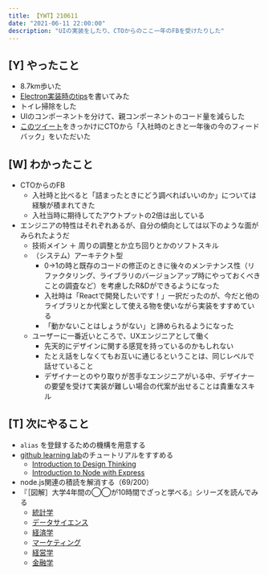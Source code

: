 ```yaml
---
title: 【YWT】210611
date: "2021-06-11 22:00:00"
description: "UIの実装をしたり、CTOからのここ一年のFBを受けたりした"
---
```


## [Y] やったこと

- 8.7km歩いた
- [Electron実装時のtips](https://gist.github.com/LeeDDHH/b27244b5b39ad1e84896f6cc5119619b)を書いてみた
- トイレ掃除をした
- UIのコンポーネントを分けて、親コンポーネントのコード量を減らした
- [このツイート](https://twitter.com/camomile_cafe/status/1403147664305262594)をきっかけにCTOから「入社時のときと一年後の今のフィードバック」をいただいた

## [W] わかったこと

- CTOからのFB
  - 入社時と比べると「詰まったときにどう調べればいいのか」については経験が積まれてきた
  - 入社当時に期待してたアウトプットの2倍は出している
- エンジニアの特性はそれぞれあるが、自分の傾向としては以下のような面がみられたようだ
  - 技術メイン ＋ 周りの調整とか立ち回りとかのソフトスキル
  - （システム）アーキテクト型
    - 0→1の時と既存のコードの修正のときに後々のメンテナンス性（リファクタリング、ライブラリのバージョンアップ時にやっておくべきことの調査など）を考慮したR&Dができるようになった
    - 入社時は「Reactで開発したいです！」一択だったのが、今だと他のライブラリとか代案として使える物を使いながら実装をすすめている
    - 「動かないことはしょうがない」と諦められるようになった
  - ユーザーに一番近いところで、UXエンジニアとして働く
    - 先天的にデザインに関する感覚を持っているのかもしれない
    - たとえ話をしなくてもお互いに通じるということは、同じレベルで話せていること
    - デザイナーとのやり取りが苦手なエンジニアがいる中、デザイナーの要望を受けて実装が難しい場合の代案が出せることは貴重なスキル

## [T] 次にやること

- `alias` を登録するための機構を用意する
- [github learning lab](https://lab.github.com/githubtraining)のチュートリアルをすすめる
  - [Introduction to Design Thinking](https://lab.github.com/githubtraining/introduction-to-design-thinking)
  - [Introduction to Node with Express](https://lab.github.com/everydeveloper/introduction-to-node-with-express)
- node.js関連の積読を解消する（69/200）
- 『［図解］大学4年間の◯◯が10時間でざっと学べる』シリーズを読んでみる
  - [統計学](https://www.amazon.co.jp/dp/B07PXB4NN9)
  - [データサイエンス](https://www.amazon.co.jp/dp/B07XNW3TQM)
  - [経済学](https://www.amazon.co.jp/dp/B01KNLFHH6)
  - [マーケティング](https://www.amazon.co.jp/dp/B07BNC2SV3)
  - [経営学](https://www.amazon.co.jp/dp/B071SKDF3L)
  - [金融学](https://www.amazon.co.jp/dp/B07BB6Z7FW)

<!-- https://twitter.com/camomile_cafe/status/1403348796050841601?s=20 -->
